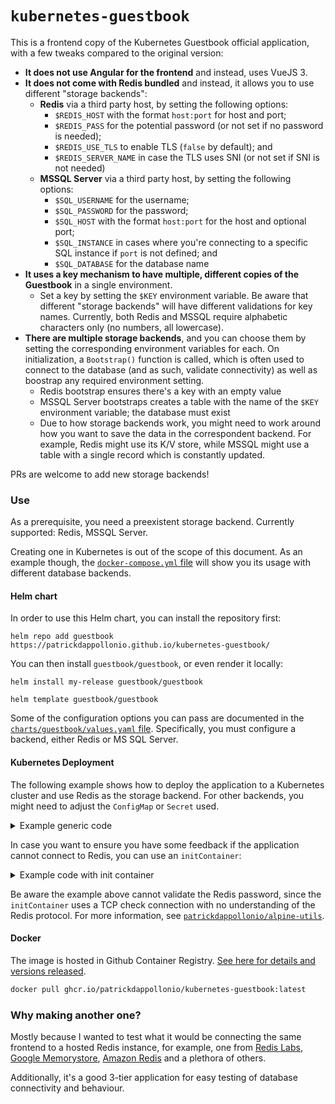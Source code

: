 # `kubernetes-guestbook`

This is a frontend copy of the Kubernetes Guestbook official application, with a few tweaks compared to the original version:

* **It does not use Angular for the frontend** and instead, uses VueJS 3.
* **It does not come with Redis bundled** and instead, it allows you to use different "storage backends":
  * **Redis** via a third party host, by setting the following options:
    * `$REDIS_HOST` with the format `host:port` for host and port;
    * `$REDIS_PASS` for the potential password (or not set if no password is needed);
    * `$REDIS_USE_TLS` to enable TLS (`false` by default); and
    * `$REDIS_SERVER_NAME` in case the TLS uses SNI (or not set if SNI is not needed)
  * **MSSQL Server** via a third party host, by setting the following options:
    * `$SQL_USERNAME` for the username;
    * `$SQL_PASSWORD` for the password;
    * `$SQL_HOST` with the format `host:port` for the host and optional port;
    * `$SQL_INSTANCE` in cases where you're connecting to a specific SQL instance if `port` is not defined; and
    * `$SQL_DATABASE` for the database name
* **It uses a key mechanism to have multiple, different copies of the Guestbook** in a single environment.
  * Set a key by setting the `$KEY` environment variable. Be aware that different "storage backends" will have different validations for key names. Currently, both Redis and MSSQL require alphabetic characters only (no numbers, all lowercase).
* **There are multiple storage backends**, and you can choose them by setting the corresponding environment variables for each. On initialization, a `Bootstrap()` function is called, which is often used to connect to the database (and as such, validate connectivity) as well as boostrap any required environment setting.
  * Redis bootstrap ensures there's a key with an empty value
  * MSSQL Server bootstraps creates a table with the name of the `$KEY` environment variable; the database must exist
  * Due to how storage backends work, you might need to work around how you want to save the data in the correspondent backend. For example, Redis might use its K/V store, while MSSQL might use a table with a single record which is constantly updated.

PRs are welcome to add new storage backends!

### Use

As a prerequisite, you need a preexistent storage backend. Currently supported: Redis, MSSQL Server.

Creating one in Kubernetes is out of the scope of this document. As an example though, the [`docker-compose.yml` file](docker-compose.yml) will show you its usage with different database backends.

#### Helm chart

In order to use this Helm chart, you can install the repository first:

```
helm repo add guestbook https://patrickdappollonio.github.io/kubernetes-guestbook/
```

You can then install `guestbook/guestbook`, or even render it locally:

```
helm install my-release guestbook/guestbook
```
```
helm template guestbook/guestbook
```

Some of the configuration options you can pass are documented in the [`charts/guestbook/values.yaml` file](charts/guestbook/values.yaml). Specifically, you must configure a backend, either Redis or MS SQL Server.

#### Kubernetes Deployment

The following example shows how to deploy the application to a Kubernetes cluster and use Redis as the storage backend. For other backends, you might need to adjust the `ConfigMap` or `Secret` used.

<details>
<summary>Example generic code</summary>

```yaml
apiVersion: v1
kind: ConfigMap
metadata:
  name: guestbook-config
data:
  redis-host: "redis-master:6379"

---

apiVersion: v1
kind: Secret
metadata:
  name: guestbook-auth
stringData:
  redis-password: "covfefe"

---

apiVersion: apps/v1
kind: Deployment
metadata:
  name: frontend
spec:
  replicas: 3
  selector:
    matchLabels:
      app: guestbook
      tier: frontend
  template:
    metadata:
      labels:
        app: guestbook
        tier: frontend
    spec:
      containers:
      - name: php-redis
        image: ghcr.io/patrickdappollonio/kubernetes-guestbook:latest
        env:
          - name: REDIS_HOST
            valueFrom:
              configMapKeyRef:
                name: guestbook-config
                key: redis-host
          - name: REDIS_PASS
            valueFrom:
              secretKeyRef:
                name: guestbook-auth
                key: redis-password
        resources:
          requests:
            cpu: 100m
            memory: 100Mi
        ports:
        - containerPort: 80
```
</details>

In case you want to ensure you have some feedback if the application cannot connect to Redis, you can use an `initContainer`:

<details>
<summary>Example code with init container</summary>

```yaml
apiVersion: v1
kind: ConfigMap
metadata:
  name: guestbook-config
data:
  redis-host: "redis-master:6379"

---

apiVersion: v1
kind: Secret
metadata:
  name: guestbook-auth
stringData:
  redis-password: "covfefe"

---

apiVersion: apps/v1
kind: Deployment
metadata:
  name: frontend
spec:
  replicas: 3
  selector:
    matchLabels:
      app: guestbook
      tier: frontend
  template:
    metadata:
      labels:
        app: guestbook
        tier: frontend
    spec:
      initContainers:
      - name: wait-for
        image: ghcr.io/patrickdappollonio/alpine-utils:latest
        command:
          - sh
          - -c
          - "wait-for-it -w ${REDIS_HOST} -t 300"
        env:
          - name: REDIS_HOST
            valueFrom:
              configMapKeyRef:
                name: guestbook-config
                key: redis-host
      containers:
      - name: php-redis
        image: ghcr.io/patrickdappollonio/kubernetes-guestbook:latest
        env:
          - name: REDIS_HOST
            valueFrom:
              configMapKeyRef:
                name: guestbook-config
                key: redis-host
          - name: REDIS_PASS
            valueFrom:
              secretKeyRef:
                name: guestbook-auth
                key: redis-password
        resources:
          requests:
            cpu: 100m
            memory: 100Mi
        ports:
        - containerPort: 80
```
</details>

Be aware the example above cannot validate the Redis password, since the `initContainer` uses a TCP check connection with no understanding of the Redis protocol. For more information, see [`patrickdappollonio/alpine-utils`](https://github.com/patrickdappollonio/alpine-utils/).

#### Docker

The image is hosted in Github Container Registry. [See here for details and versions released](https://github.com/patrickdappollonio/kubernetes-guestbook/pkgs/container/kubernetes-guestbook).

```bash
docker pull ghcr.io/patrickdappollonio/kubernetes-guestbook:latest
```

### Why making another one?

Mostly because I wanted to test what it would be connecting the same frontend to a hosted Redis instance, for example, one from [Redis Labs](https://redis.com/), [Google Memorystore](https://cloud.google.com/memorystore), [Amazon Redis](https://aws.amazon.com/redis/) and a plethora of others.

Additionally, it's a good 3-tier application for easy testing of database connectivity and behaviour.

